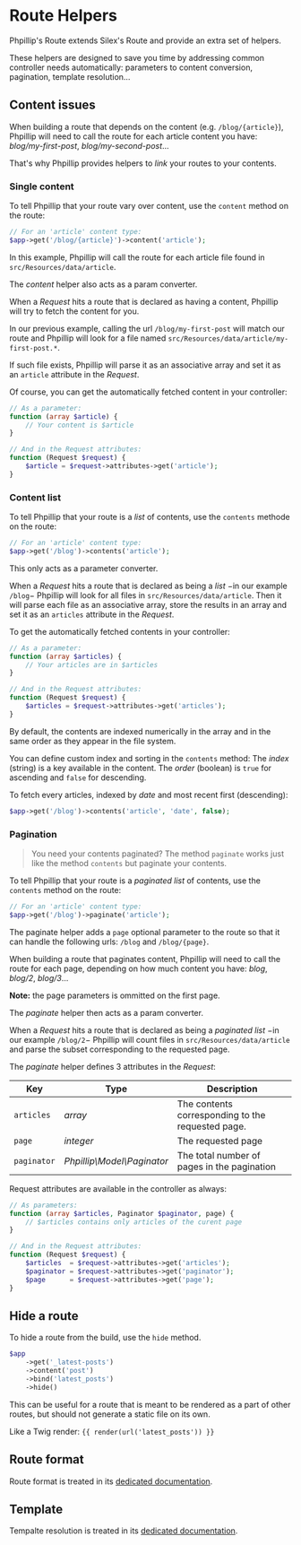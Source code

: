 # Route Helpers

Phpillip's Route extends Silex's Route and provide an extra set of helpers.

These helpers are designed to save you time by addressing common controller needs automatically: parameters to content conversion, pagination, template resolution…

## Content issues

When building a route that depends on the content (e.g. `/blog/{article}`), Phpillip will need to call the route for each article content you have: _blog/my-first-post_, _blog/my-second-post_…

That's why Phpillip provides helpers to _link_ your routes to your contents.

### Single content

To tell Phpillip that your route vary over content, use the `content` method on the route:

``` php
// For an 'article' content type:
$app->get('/blog/{article}')->content('article');
```

In this example, Phpillip will call the route for each article file found in `src/Resources/data/article`.

The _content_ helper also acts as a param converter.

When a _Request_ hits a route that is declared as having a content, Phpillip will try to fetch the content for you.

In our previous example, calling the url `/blog/my-first-post` will match our route and Phpillip will look for a file named `src/Resources/data/article/my-first-post.*`.

If such file exists, Phpillip will parse it as an associative array and set it as an `article` attribute in the _Request_.

Of course, you can get the automatically fetched content in your controller:

``` php
// As a parameter:
function (array $article) {
    // Your content is $article
}

// And in the Request attributes:
function (Request $request) {
    $article = $request->attributes->get('article');
}
```

### Content list

To tell Phpillip that your route is a _list_ of contents, use the `contents` methode on the route:

``` php
// For an 'article' content type:
$app->get('/blog')->contents('article');
```

This only acts as a parameter converter.

When a _Request_ hits a route that is declared as being a _list_ −in our example `/blog`− Phpillip will look for all files in `src/Resources/data/article`. Then it will parse each file as an associative array, store the results in an array and set it as an `articles` attribute in the _Request_.

To get the automatically fetched contents in your controller:

``` php
// As a parameter:
function (array $articles) {
    // Your articles are in $articles
}

// And in the Request attributes:
function (Request $request) {
    $articles = $request->attributes->get('articles');
}
```

By default, the contents are indexed numerically in the array and in the same order as they appear in the file system.

You can define custom index and sorting in the `contents` method:
The _index_ (string) is a key available in the content.
The _order_ (boolean) is `true` for ascending and `false` for descending.

To fetch every articles, indexed by _date_ and most recent first (descending):

``` php
$app->get('/blog')->contents('article', 'date', false);
```

### Pagination

> You need your contents paginated? The method `paginate` works just like the method `contents` but paginate your contents.

To tell Phpillip that your route is a _paginated list_ of contents, use the `contents` method on the route:

``` php
// For an 'article' content type:
$app->get('/blog')->paginate('article');
```

The paginate helper adds a `page` optional parameter to the route so that it can handle the following urls: `/blog` and `/blog/{page}`.

When building a route that paginates content, Phpillip will need to call the route for each page, depending on how much content you have: _blog_, _blog/2_, _blog/3_…

__Note:__ the page parameters is ommitted on the first page.

The _paginate_ helper then acts as a param converter.

When a _Request_ hits a route that is declared as being a _paginated list_ −in our example `/blog/2`− Phpillip will count files in `src/Resources/data/article` and parse the subset corresponding to the requested page.

The _paginate_ helper defines 3 attributes in the _Request_:

Key         | Type                       | Description
----------- | -------------------------- | -----------
`articles`  | _array_                    | The contents corresponding to the requested page.
`page`      | _integer_                  | The requested page
`paginator` | _Phpillip\Model\Paginator_ | The total number of pages in the pagination

Request attributes are available in the controller as always:

``` php
// As parameters:
function (array $articles, Paginator $paginator, page) {
    // $articles contains only articles of the curent page
}

// And in the Request attributes:
function (Request $request) {
    $articles  = $request->attributes->get('articles');
    $paginator = $request->attributes->get('paginator');
    $page      = $request->attributes->get('page');
}
```

## Hide a route

To hide a route from the build, use the `hide` method.

```php
$app
    ->get('_latest-posts')
    ->content('post')
    ->bind('latest_posts')
    ->hide()
```

This can be useful for a route that is meant to be rendered as a part of other routes, but should not generate a static file on its own.

Like a Twig render: `{{ render(url('latest_posts')) }}`

## Route format

Route format is treated in its [dedicated documentation](../controller/format.md).

## Template

Tempalte resolution is treated in its [dedicated documentation](../controller/templates.md).
